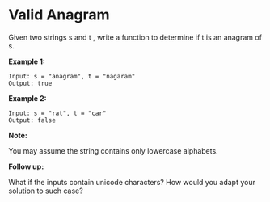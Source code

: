 # Valid Anagram

Given two strings s and t , write a function to determine if t is an anagram of s.

**Example 1:**

```pseudo
Input: s = "anagram", t = "nagaram"
Output: true
```

**Example 2:**

```pseudo
Input: s = "rat", t = "car"
Output: false
```

**Note:**

You may assume the string contains only lowercase alphabets.

**Follow up:**

What if the inputs contain unicode characters? How would you adapt your solution to such case?
